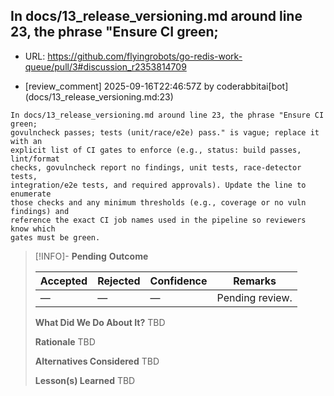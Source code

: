 ## In docs/13_release_versioning.md around line 23, the phrase "Ensure CI green;

- URL: https://github.com/flyingrobots/go-redis-work-queue/pull/3#discussion_r2353814709

- [review_comment] 2025-09-16T22:46:57Z by coderabbitai[bot] (docs/13_release_versioning.md:23)

```text
In docs/13_release_versioning.md around line 23, the phrase "Ensure CI green;
govulncheck passes; tests (unit/race/e2e) pass." is vague; replace it with an
explicit list of CI gates to enforce (e.g., status: build passes, lint/format
checks, govulncheck report no findings, unit tests, race-detector tests,
integration/e2e tests, and required approvals). Update the line to enumerate
those checks and any minimum thresholds (e.g., coverage or no vuln findings) and
reference the exact CI job names used in the pipeline so reviewers know which
gates must be green.
```

> [!INFO]- **Pending**
> **Outcome**
> 
> | Accepted | Rejected | Confidence | Remarks |
> |----------|----------|------------|---------|
> | — | — | — | Pending review. |
>
> **What Did We Do About It?**
> TBD
>
> **Rationale**
> TBD
>
> **Alternatives Considered**
> TBD
>
> **Lesson(s) Learned**
> TBD
